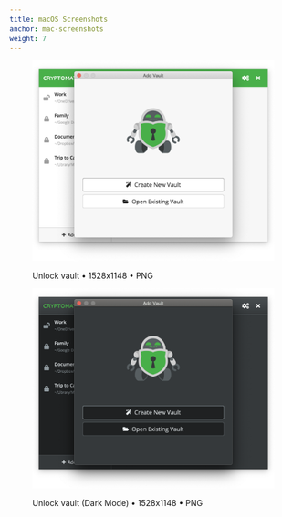 ```yaml
---
title: macOS Screenshots
anchor: mac-screenshots
weight: 7
---
```

<div class="flex flex-wrap -mx-3">
  <div class="w-full px-3 lg:w-1/2">
    <figure class="rounded shadow bg-white text-center p-2 mb-8">
      <a href="/presskit/mac-screenshot-1.png"><img class="inline-block mb-2" src="/presskit/mac-screenshot-1.png" alt="Unlock vault"/></a>
      <figcaption>
        <p class="text-sm text-gray-500">Unlock vault • 1528x1148 • PNG</p>
      </figcaption>
    </figure>
  </div>
  <div class="w-full px-3 lg:w-1/2">
    <figure class="rounded shadow bg-white text-center p-2 mb-8">
      <a href="/presskit/mac-screenshot-2.png"><img class="inline-block mb-2" src="/presskit/mac-screenshot-2.png" alt="Unlock vault (Dark Mode)"/></a>
      <figcaption>
        <p class="text-sm text-gray-500">Unlock vault (Dark Mode) • 1528x1148 • PNG</p>
      </figcaption>
    </figure>
  </div>
</div>
